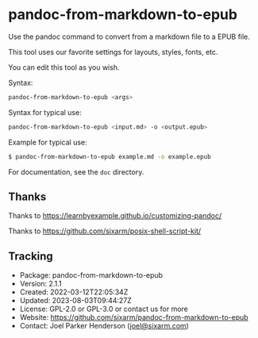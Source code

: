 # pandoc-from-markdown-to-epub

Use the pandoc command to convert from a markdown file to a EPUB file.

This tool uses our favorite settings for layouts, styles, fonts, etc.

You can edit this tool as you wish.

Syntax:

```sh
pandoc-from-markdown-to-epub <args>
```

Syntax for typical use:

```sh
pandoc-from-markdown-to-epub <input.md> -o <output.epub>
```

Example for typical use:

```sh
$ pandoc-from-markdown-to-epub example.md -o example.epub
```

For documentation, see the `doc` directory.


## Thanks

Thanks to https://learnbyexample.github.io/customizing-pandoc/

Thanks to https://github.com/sixarm/posix-shell-script-kit/


## Tracking

  * Package: pandoc-from-markdown-to-epub
  * Version: 2.1.1
  * Created: 2022-03-12T22:05:34Z
  * Updated: 2023-08-03T09:44:27Z
  * License: GPL-2.0 or GPL-3.0 or contact us for more
  * Website: https://github.com/sixarm/pandoc-from-markdown-to-epub
  * Contact: Joel Parker Henderson (joel@sixarm.com)
  